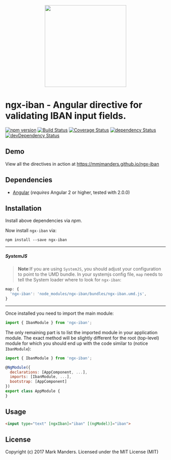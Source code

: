 <p align="center">
  <img height="256px" width="256px" style="text-align: center;" src="https://cdn.rawgit.com/mmjmanders/ngx-iban/master/demo/src/assets/logo.svg">
</p>

# ngx-iban - Angular directive for validating IBAN input fields.

[![npm version](https://badge.fury.io/js/ngx-iban.svg)](https://badge.fury.io/js/ngx-iban)
[![Build Status](https://travis-ci.org/mmjmanders/ngx-iban.svg?branch=master)](https://travis-ci.org/mmjmanders/ngx-iban)
[![Coverage Status](https://coveralls.io/repos/github/mmjmanders/ngx-iban/badge.svg?branch=master)](https://coveralls.io/github/mmjmanders/ngx-iban?branch=master)
[![dependency Status](https://david-dm.org/mmjmanders/ngx-iban/status.svg)](https://david-dm.org/mmjmanders/ngx-iban)
[![devDependency Status](https://david-dm.org/mmjmanders/ngx-iban/dev-status.svg?branch=master)](https://david-dm.org/mmjmanders/ngx-iban#info=devDependencies)

## Demo

View all the directives in action at https://mmjmanders.github.io/ngx-iban

## Dependencies
* [Angular](https://angular.io) (*requires* Angular 2 or higher, tested with 2.0.0)

## Installation
Install above dependencies via *npm*. 

Now install `ngx-iban` via:
```shell
npm install --save ngx-iban
```

---
##### SystemJS
>**Note**:If you are using `SystemJS`, you should adjust your configuration to point to the UMD bundle.
In your systemjs config file, `map` needs to tell the System loader where to look for `ngx-iban`:
```js
map: {
  'ngx-iban': 'node_modules/ngx-iban/bundles/ngx-iban.umd.js',
}
```
---

Once installed you need to import the main module:
```js
import { IbanModule } from 'ngx-iban';
```
The only remaining part is to list the imported module in your application module. The exact method will be slightly
different for the root (top-level) module for which you should end up with the code similar to (notice `IbanModule`):
```js
import { IbanModule } from 'ngx-iban';

@NgModule({
  declarations: [AppComponent, ...],
  imports: [IbanModule, ...],  
  bootstrap: [AppComponent]
})
export class AppModule {
}
```


## Usage

```html
<input type="text" [ngxIban]="iban" [(ngModel)]="iban">
```


## License

Copyright (c) 2017 Mark Manders. Licensed under the MIT License (MIT)

